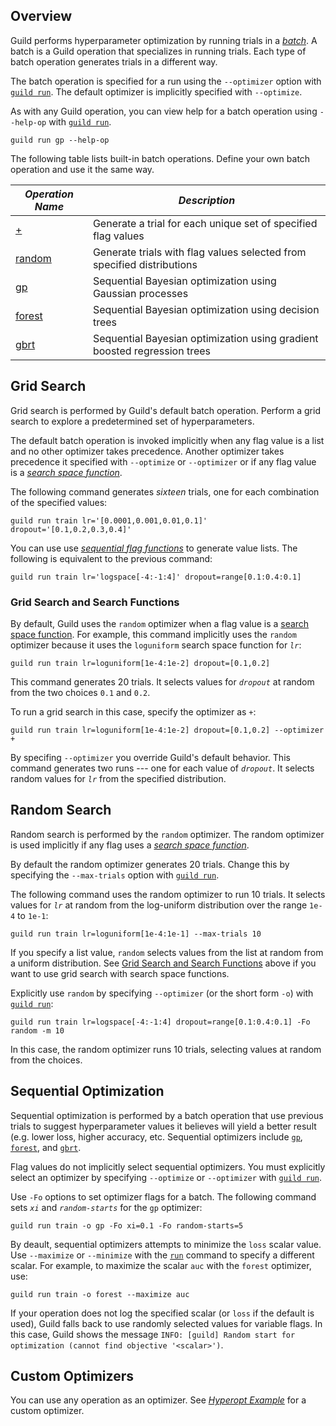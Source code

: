 <!-- -*- eval:(visual-line-mode 1) -*- -->

<div data-theme-toc="true"></div>
<div data-guild-docs="true"></div>

## Overview

Guild performs hyperparameter optimization by running trials in a [*batch*](/docs/runs#batches). A batch is a Guild operation that specializes in running trials. Each type of batch operation generates trials in a different way.

The batch operation is specified for a run using the `--optimizer` option with [`guild run`](/commands/run). The default optimizer is implicitly specified with `--optimize`.

As with any Guild operation, you can view help for a batch operation using `--help-op` with [`guild run`](/commands/run).

``` command
guild run gp --help-op
```

The following table lists built-in batch operations. Define your own batch operation and use it the same way.

| *Operation Name* | *Description* |
|-|-|
| [+](/docs/runs#default-batch-operation) | Generate a trial for each unique set of specified flag values |
| [random](/reference/optimizers#random) | Generate trials with flag values selected from specified distributions |
| [gp](/reference/optimizers#gp) | Sequential Bayesian optimization using Gaussian processes |
| [forest](/reference/optimizers#forest) | Sequential Bayesian optimization using decision trees |
| [gbrt](/reference/optimizers#gbrt) | Sequential Bayesian optimization using gradient boosted regression trees |

## Grid Search

Grid search is performed by Guild's default batch operation. Perform a grid search to explore a predetermined set of hyperparameters.

The default batch operation is invoked implicitly when any flag value is a list and no other optimizer takes precedence. Another optimizer takes precedence it specified with `--optimize` or `--optimizer` or if any flag value is a [*search space function*](/docs/flags#search-space-functions).

The following command generates *sixteen* trials, one for each combination of the specified values:

``` command
guild run train lr='[0.0001,0.001,0.01,0.1]' dropout='[0.1,0.2,0.3,0.4]'
```

You can use use [*sequential flag functions*](/docs/flags#sequence-functions) to generate value lists. The following is equivalent to the previous command:

``` command
guild run train lr='logspace[-4:-1:4]' dropout=range[0.1:0.4:0.1]
```

### Grid Search and Search Functions

By default, Guild uses the `random` optimizer when a flag value is a [search space function](/docs/flags#search-space-functions). For example, this command implicitly uses the `random` optimizer because it uses the `loguniform` search space function for *`lr`*:

``` command
guild run train lr=loguniform[1e-4:1e-2] dropout=[0.1,0.2]
```

This command generates 20 trials. It selects values for *`dropout`* at random from the two choices `0.1` and `0.2`.

To run a grid search in this case, specify the optimizer as `+`:

``` command
guild run train lr=loguniform[1e-4:1e-2] dropout=[0.1,0.2] --optimizer +
```

By specifing `--optimizer` you override Guild's default behavior. This command generates two runs --- one for each value of *`dropout`*. It selects random values for *`lr`* from the specified distribution.

## Random Search

Random search is performed by the `random` optimizer. The random optimizer is used implicitly if any flag uses a [*search space function*](/docs/flags#search-space-functions).

By default the random optimizer generates 20 trials. Change this by specifying the `--max-trials` option with [`guild run`](/commands/run).

The following command uses the random optimizer to run 10 trials. It selects values for *`lr`* at random from the log-uniform distribution over the range `1e-4` to `1e-1`:

``` command
guild run train lr=loguniform[1e-4:1e-1] --max-trials 10
```

If you specify a list value, `random` selects values from the list at random from a uniform distribution. See [Grid Search and Search Functions](#grid-search-and-search-functions) above if you want to use grid search with search space functions.

Explicitly use `random` by specifying `--optimizer` (or the short form `-o`) with [`guild run`](/commands/run):

``` command
guild run train lr=logspace[-4:-1:4] dropout=range[0.1:0.4:0.1] -Fo random -m 10
```

In this case, the random optimizer runs 10 trials, selecting values at random from the choices.

## Sequential Optimization

Sequential optimization is performed by a batch operation that use previous trials to suggest hyperparameter values it believes will yield a better result (e.g. lower loss, higher accuracy, etc. Sequential optimizers include [`gp`](/reference/optimizers#gp), [`forest`](/reference/optimizers#forest), and [`gbrt`](/reference/optimizers#gbrt).

Flag values do not implicitly select sequential optimizers. You must explicitly select an optimizer by specifying `--optimize` or `--optimizer` with [`guild run`](/commands/run).

Use `-Fo` options to set optimizer flags for a batch. The following command sets *`xi`* and *`random-starts`* for the `gp` optimizer:

``` command
guild run train -o gp -Fo xi=0.1 -Fo random-starts=5
```

By deault, sequential optimizers attempts to minimize the `loss` scalar value. Use `--maximize` or `--minimize` with the [`run`](command:run) command to specify a different scalar. For example, to maximize the scalar `auc` with the `forest` optimizer, use:

``` command
guild run train -o forest --maximize auc
```

If your operation does not log the specified scalar (or `loss` if the default is used), Guild falls back to use randomly selected values for variable flags. In this case, Guild shows the message `INFO: [guild] Random start for optimization (cannot find objective '<scalar>')`.

## Custom Optimizers

You can use any operation as an optimizer. See [*Hyperopt Example*](/examples/hyperopt) for a custom optimizer.
